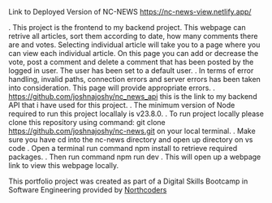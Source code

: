 Link to Deployed Version of NC-NEWS https://nc-news-view.netlify.app/ 

. This project is the frontend to my backend project. This webpage can retrive all articles, sort them according to date, how many comments there are and votes. Selecting individual article will take you to a page where you can view each individual article. On this page you can add or decrease the vote, post a comment and delete a comment that has been posted by the logged in user. The user has been set to a default user. 
. In terms of error handling, invalid paths, connection errors and server errors has been taken into consideration. This page will provide appropriate errors.
. https://github.com/joshnajoshy/nc_news_api this is the link to my backend API that i have used for this project.
. The minimum version of Node required to run this project locallaly is v23.8.0.
. To run project locally please clone this repository using command: git clone https://github.com/joshnajoshy/nc-news.git on your local terminal.
. Make sure you have cd into the nc-news directory and open up directory on vs code 
. Open a terminal run command npm install to retrieve required packages. 
. Then run command npm run dev 
. This will open up a webpage link to view this webpage locally.

This portfolio project was created as part of a Digital Skills Bootcamp in Software Engineering provided by [Northcoders](https://northcoders.com/)
